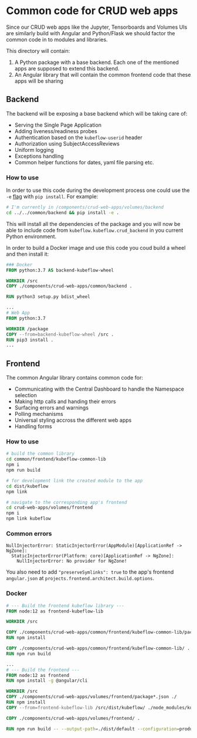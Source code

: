 # Common code for CRUD web apps

Since our CRUD web apps like the Jupyter, Tensorboards and Volumes UIs are similarly build with Angular and Python/Flask we should factor the common code in to modules and libraries.

This directory will contain:
1. A Python package with a base backend. Each one of the mentioned apps are supposed to extend this backend.
2. An Angular library that will contain the common frontend code that these apps will be sharing

## Backend

The backend will be exposing a base backend which will be taking care of:
* Serving the Single Page Application
* Adding liveness/readiness probes
* Authentication based on the `kubeflow-userid` header
* Authorization using SubjectAccessReviews
* Uniform logging
* Exceptions handling
* Common helper functions for dates, yaml file parsing etc.

### How to use

In order to use this code during the development process one could use the `-e` [flag](https://pip.pypa.io/en/stable/reference/pip_install/#install-editable) with `pip install`. For example:

```bash
# I'm currently in /components/crud-web-apps/volumes/backend
cd ../../common/backend && pip install -e .
```

This will install all the dependencies of the package and you will now be able to include code from `kubeflow.kubeflow.crud_backend` in you current Python environment.

In order to build a Docker image and use this code you coud build a wheel and then install it:
```dockerfile
### Docker
FROM python:3.7 AS backend-kubeflow-wheel

WORKDIR /src
COPY ./components/crud-web-apps/common/backend .

RUN python3 setup.py bdist_wheel

...
# Web App
FROM python:3.7

WORKDIR /package
COPY --from=backend-kubeflow-wheel /src .
RUN pip3 install .
...
```
## Frontend

The common Angular library contains common code for:
* Communicating with the Central Dashboard to handle the Namespace selection
* Making http calls and handing their errors
* Surfacing errors and warnings
* Polling mechanisms
* Universal styling accross the different web apps
* Handling forms

### How to use
```bash
# build the common library
cd common/frontend/kubeflow-common-lib
npm i
npm run build

# for development link the created module to the app
cd dist/kubeflow
npm link

# navigate to the corresponding app's frontend
cd crud-web-apps/volumes/frontend
npm i
npm link kubeflow

```
### Common errors
```
NullInjectorError: StaticInjectorError(AppModule)[ApplicationRef -> NgZone]:
  StaticInjectorError(Platform: core)[ApplicationRef -> NgZone]:
    NullInjectorError: No provider for NgZone!
```

You also need to add `"preserveSymlinks": true` to the app's frontend `angular.json` at `projects.frontend.architect.build.options`.

### Docker

```dockerfile
# --- Build the frontend kubeflow library ---
FROM node:12 as frontend-kubeflow-lib

WORKDIR /src

COPY ./components/crud-web-apps/common/frontend/kubeflow-common-lib/package*.json ./
RUN npm install

COPY ./components/crud-web-apps/common/frontend/kubeflow-common-lib/ .
RUN npm run build

...
# --- Build the frontend ---
FROM node:12 as frontend
RUN npm install -g @angular/cli

WORKDIR /src
COPY ./components/crud-web-apps/volumes/frontend/package*.json ./
RUN npm install
COPY --from=frontend-kubeflow-lib /src/dist/kubeflow/ ./node_modules/kubeflow/

COPY ./components/crud-web-apps/volumes/frontend/ .

RUN npm run build -- --output-path=./dist/default --configuration=production

```
